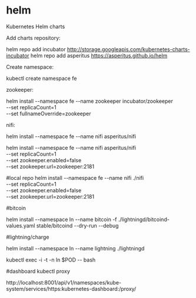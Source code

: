 # helm
Kubernetes Helm charts

Add charts repository:

helm repo add incubator http://storage.googleapis.com/kubernetes-charts-incubator
helm repo add asperitus https://asperitus.github.io/helm


Create namespace:

kubectl create namespace fe


zookeeper:

helm install --namespace fe --name zookeeper incubator/zookeeper \
      --set replicaCount=1 \
      --set fullnameOverride=zookeeper

nifi:

helm install --namespace fe --name nifi asperitus/nifi

helm install --namespace fe --name nifi asperitus/nifi \
    --set replicaCount=1 \
    --set zookeeper.enabled=false \
    --set zookeeper.url=zookeeper:2181

#local repo
helm install --namespace fe --name nifi ./nifi \
    --set replicaCount=1 \
    --set zookeeper.enabled=false \
    --set zookeeper.url=zookeeper:2181


#bitcoin

helm install --namespace ln --name bitcoin -f ./lightningd/bitcoind-values.yaml stable/bitcoind --dry-run --debug

#lightning/charge

helm install --namespace ln --name lightning ./lightningd

<!-- docker run -it --rm --entrypoint "/bin/bash" elementsproject/lightningd -->
<!-- docker run -it --rm --entrypoint "/usr/bin/lightning-cli" elementsproject/lightningd --help -->

kubectl exec -i -t -n ln $POD -- bash

#dashboard
kubectl proxy

http://localhost:8001/api/v1/namespaces/kube-system/services/https:kubernetes-dashboard:/proxy/